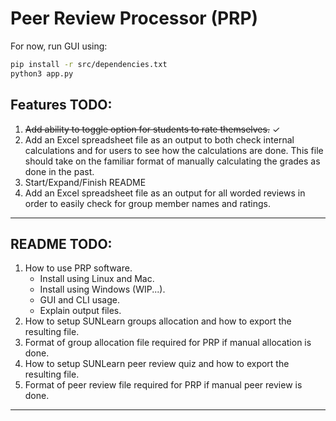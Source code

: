 # Peer Review Processor (PRP)
For now, run GUI using:
```bash
pip install -r src/dependencies.txt
python3 app.py
```
## Features TODO:
1. ~~Add ability to toggle option for students to rate themselves.~~ &check;
2. Add an Excel spreadsheet file as an output to both check internal calculations and for users to see how the calculations are done. This file should take on the familiar format of manually calculating the grades as done in the past.
3. Start/Expand/Finish README
4. Add an Excel spreadsheet file as an output for all worded reviews in order to easily check for group member names and ratings.
---
## README TODO:
1. How to use PRP software.
    - Install using Linux and Mac.
    - Install using Windows (WIP...).
    - GUI and CLI usage.
    - Explain output files.
2. How to setup SUNLearn groups allocation and how to export the resulting file.
3. Format of group allocation file required for PRP if manual allocation is done.
4. How to setup SUNLearn peer review quiz and how to export the resulting file.
5. Format of peer review file required for PRP if manual peer review is done.
---